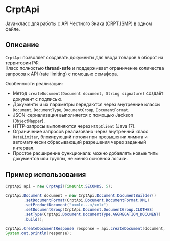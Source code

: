 # CrptApi

Java-класс для работы с API Честного Знака (CRPT.ISMP) в одном файле.

## Описание

`CrptApi` позволяет создавать документы для ввода товаров в оборот на территории РФ.  
Класс полностью **thread-safe** и поддерживает ограничение количества запросов к API (rate limiting) с помощью семафора.

Особенности реализации:

- Метод `createDocument(Document document, String signature)` создаёт документ с подписью.
- Документы и их параметры передаются через внутренние классы `Document`, `DocumentType`, `DocumentGroup`, `DocumentFormat`.
- JSON-сериализация выполняется с помощью Jackson (`ObjectMapper`).
- HTTP-запросы выполняются через `HttpClient` (Java 17).
- Ограничение запросов реализовано через внутренний класс `RateLimiter`, блокирующий потоки при превышении лимита и автоматически сбрасывающий разрешения через заданный интервал.
- Простое расширение функционала: можно добавлять новые типы документов или группы, не меняя основной логики.

## Пример использования

```java
CrptApi api = new CrptApi(TimeUnit.SECONDS, 5);

CrptApi.Document document = new CrptApi.Document.DocumentBuilder()
        .setDocumentFormat(CrptApi.Document.DocumentFormat.XML)
        .setProductDocument("<xml>...</xml>")
        .setDocumentGroup(CrptApi.Document.DocumentGroup.CLOTHES)
        .setType(CrptApi.Document.DocumentType.AGGREGATION_DOCUMENT)
        .build();

CrptApi.CreateDocumentResponse response = api.createDocument(document, "подпись");
System.out.println(response);
